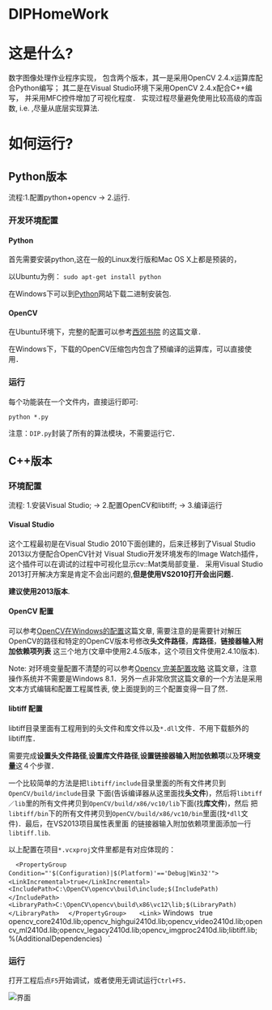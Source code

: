DIPHomeWork
===========

# 这是什么?

数字图像处理作业程序实现，
包含两个版本，其一是采用OpenCV 2.4.x运算库配合Python编写；
其二是在Visual Studio环境下采用OpenCV 2.4.x配合C++编写，
并采用MFC控件增加了可视化程度．
实现过程尽量避免使用比较高级的库函数, i.e. ,尽量从底层实现算法.

# 如何运行?

## Python版本
流程:1.配置python+opencv  ->  2.运行.
### 开发环境配置
#### Python

首先需要安装python,这在一般的Linux发行版和Mac OS X上都是预装的，

以Ubuntu为例：
`sudo apt-get install python`

在Windows下可以到[Python](https://www.python.org/)网站下载二进制安装包.

#### OpenCV
在Ubuntu环境下，完整的配置可以参考[西郊书院](http://oncemore2020.github.io/blog/opencv2install/)
的这篇文章．

在Windows下，下载的OpenCV压缩包内包含了预编译的运算库，可以直接使用．

### 运行
每个功能装在一个文件内，直接运行即可:

`python *.py`

注意：`DIP.py`封装了所有的算法模块，不需要运行它．

## C++版本
### 环境配置
流程: 1.安装Visual Studio;  ->  2.配置OpenCV和libtiff;  ->  3.编译运行
#### Visual Studio
这个工程最初是在Visual Studio 2010下面创建的，后来迁移到了Visual Studio 2013以方便配合OpenCV针对
Visual Studio开发环境发布的Image Watch插件，这个插件可以在调试的过程中可视化显示cv::Mat类局部变量．
采用Visual Studio 2013打开解决方案是肯定不会出问题的,**但是使用VS2010打开会出问题**．

**建议使用2013版本**.

#### OpenCV 配置
可以参考[OpenCV在Windows的配置](http://user.qzone.qq.com/626691687/blog/1368530158)这篇文章,
需要注意的是需要针对解压OpenCV的路径和特定的OpenCV版本号修改**头文件路径**，**库路径**，**链接器输入附加依赖项列表**
这三个地方(文章中使用2.4.5版本，这个项目文件使用2.4.10版本).

Note: 对环境变量配置不清楚的可以参考[Opencv 完美配置攻略](http://my.phirobot.com/blog/2014-02-opencv_configuration_in_vs.html)
这篇文章，注意操作系统并不需要是Windows 8.1．另外一点非常欣赏这篇文章的一个方法是采用文本方式编辑和配置工程属性表,
使上面提到的三个配置变得一目了然．

#### libtiff 配置
libtiff目录里面有工程用到的头文件和库文件以及`*.dll`文件．不用下载额外的libtiff库．

需要完成**设置头文件路径**,**设置库文件路径**,**设置链接器输入附加依赖项**以及**环境变量**这４个步骤．

一个比较简单的方法是把`libtiff/include`目录里面的所有文件拷贝到`OpenCV/build/include`目录
下面(告诉编译器从这里面找**头文件**)，然后将`libtiff／lib`里的所有文件拷贝到`OpenCV/build/x86/vc10/lib`下面(找**库文件**)，然后
把`libtiff/bin`下的所有文件拷贝到`OpenCV/build/x86/vc10/bin`里面(找`*dll`文件)．最后，在VS2013项目属性表里面
的链接器输入附加依赖项里面添加一行`libtiff.lib`.

以上配置在项目`*.vcxproj`文件里都是有对应体现的：

`  <PropertyGroup Condition="'$(Configuration)|$(Platform)'=='Debug|Win32'">`
`   <LinkIncremental>true</LinkIncremental>`
`    <IncludePath>C:\OpenCV\opencv\build\include;$(IncludePath)</IncludePath>`
`    <LibraryPath>C:\OpenCV\opencv\build\x86\vc12\lib;$(LibraryPath)</LibraryPath>`
`  </PropertyGroup>`
`    <Link>
`      <SubSystem>Windows</SubSystem>`
`      <GenerateDebugInformation>true</GenerateDebugInformation>`
`      <AdditionalDependencies>opencv_core2410d.lib;opencv_highgui2410d.lib;opencv_video2410d.lib;opencv_ml2410d.lib;opencv_legacy2410d.lib;opencv_imgproc2410d.lib;libtiff.lib;%(AdditionalDependencies)</AdditionalDependencies>`
`    </Link>`

### 运行
打开工程后点`F5`开始调试，或者使用无调试运行`Ctrl+F5`．

![界面](https://github.com/OnceMore2020/DIPHomeWork/blob/master/CPP_MFC/mainwindow.PNG)

